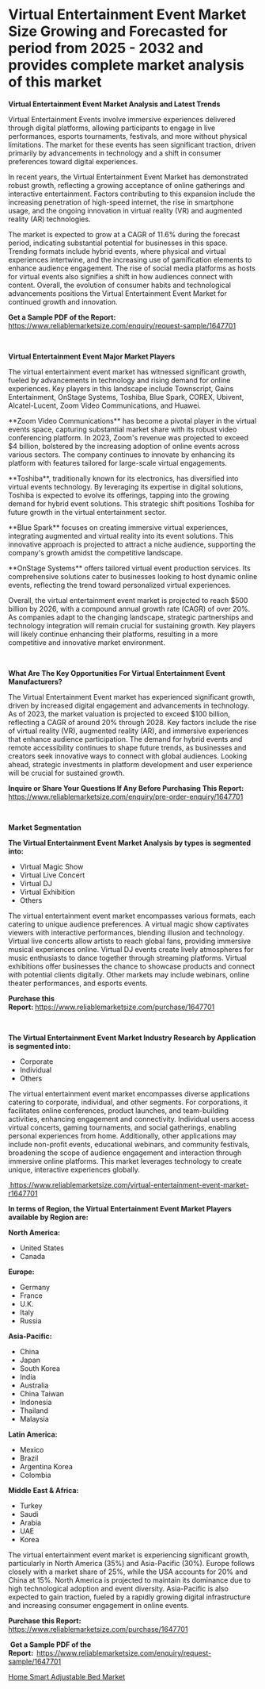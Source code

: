 <p><h1>Virtual Entertainment Event Market Size Growing and Forecasted for period from 2025 - 2032 and provides complete market analysis of this market</h1></p><p><strong>Virtual Entertainment Event Market Analysis and Latest Trends</strong></p>
<p><p>Virtual Entertainment Events involve immersive experiences delivered through digital platforms, allowing participants to engage in live performances, esports tournaments, festivals, and more without physical limitations. The market for these events has seen significant traction, driven primarily by advancements in technology and a shift in consumer preferences toward digital experiences.</p><p>In recent years, the Virtual Entertainment Event Market has demonstrated robust growth, reflecting a growing acceptance of online gatherings and interactive entertainment. Factors contributing to this expansion include the increasing penetration of high-speed internet, the rise in smartphone usage, and the ongoing innovation in virtual reality (VR) and augmented reality (AR) technologies. </p><p>The market is expected to grow at a CAGR of 11.6% during the forecast period, indicating substantial potential for businesses in this space. Trending formats include hybrid events, where physical and virtual experiences intertwine, and the increasing use of gamification elements to enhance audience engagement. The rise of social media platforms as hosts for virtual events also signifies a shift in how audiences connect with content. Overall, the evolution of consumer habits and technological advancements positions the Virtual Entertainment Event Market for continued growth and innovation.</p></p>
<p><strong>Get a Sample PDF of the Report:&nbsp;</strong> <a href="https://www.reliablemarketsize.com/enquiry/request-sample/1647701?utm_campaign=2520&utm_medium=2&utm_source=Github&utm_content=ia&utm_term=29032025&utm_id=virtual-entertainment-event">https://www.reliablemarketsize.com/enquiry/request-sample/1647701</a></p>
<p>&nbsp;</p>
<p><strong>Virtual Entertainment Event Major Market Players</strong></p>
<p><p>The virtual entertainment event market has witnessed significant growth, fueled by advancements in technology and rising demand for online experiences. Key players in this landscape include Townscript, Gains Entertainment, OnStage Systems, Toshiba, Blue Spark, COREX, Ubivent, Alcatel-Lucent, Zoom Video Communications, and Huawei.</p><p>**Zoom Video Communications** has become a pivotal player in the virtual events space, capturing substantial market share with its robust video conferencing platform. In 2023, Zoom's revenue was projected to exceed $4 billion, bolstered by the increasing adoption of online events across various sectors. The company continues to innovate by enhancing its platform with features tailored for large-scale virtual engagements.</p><p>**Toshiba**, traditionally known for its electronics, has diversified into virtual events technology. By leveraging its expertise in digital solutions, Toshiba is expected to evolve its offerings, tapping into the growing demand for hybrid event solutions. This strategic shift positions Toshiba for future growth in the virtual entertainment sector.</p><p>**Blue Spark** focuses on creating immersive virtual experiences, integrating augmented and virtual reality into its event solutions. This innovative approach is projected to attract a niche audience, supporting the company's growth amidst the competitive landscape.</p><p>**OnStage Systems** offers tailored virtual event production services. Its comprehensive solutions cater to businesses looking to host dynamic online events, reflecting the trend toward personalized virtual experiences.</p><p>Overall, the virtual entertainment event market is projected to reach $500 billion by 2026, with a compound annual growth rate (CAGR) of over 20%. As companies adapt to the changing landscape, strategic partnerships and technology integration will remain crucial for sustaining growth. Key players will likely continue enhancing their platforms, resulting in a more competitive and innovative market environment.</p></p>
<p>&nbsp;</p>
<p><strong>What Are The Key Opportunities For Virtual Entertainment Event Manufacturers?</strong></p>
<p><p>The Virtual Entertainment Event market has experienced significant growth, driven by increased digital engagement and advancements in technology. As of 2023, the market valuation is projected to exceed $100 billion, reflecting a CAGR of around 20% through 2028. Key factors include the rise of virtual reality (VR), augmented reality (AR), and immersive experiences that enhance audience participation. The demand for hybrid events and remote accessibility continues to shape future trends, as businesses and creators seek innovative ways to connect with global audiences. Looking ahead, strategic investments in platform development and user experience will be crucial for sustained growth.</p></p>
<p><strong>Inquire or Share Your Questions If Any Before Purchasing This Report:</strong> <a href="https://www.reliablemarketsize.com/enquiry/pre-order-enquiry/1647701?utm_campaign=2520&utm_medium=2&utm_source=Github&utm_content=ia&utm_term=29032025&utm_id=virtual-entertainment-event">https://www.reliablemarketsize.com/enquiry/pre-order-enquiry/1647701</a></p>
<p>&nbsp;</p>
<p><strong>Market Segmentation</strong></p>
<p><strong>The Virtual Entertainment Event Market Analysis by types is segmented into:</strong></p>
<p><ul><li>Virtual Magic Show</li><li>Virtual Live Concert</li><li>Virtual DJ</li><li>Virtual Exhibition</li><li>Others</li></ul></p>
<p><p>The virtual entertainment event market encompasses various formats, each catering to unique audience preferences. A virtual magic show captivates viewers with interactive performances, blending illusion and technology. Virtual live concerts allow artists to reach global fans, providing immersive musical experiences online. Virtual DJ events create lively atmospheres for music enthusiasts to dance together through streaming platforms. Virtual exhibitions offer businesses the chance to showcase products and connect with potential clients digitally. Other markets may include webinars, online theater performances, and esports events.</p></p>
<p><strong>Purchase this Report:&nbsp;</strong><a href="https://www.reliablemarketsize.com/purchase/1647701?utm_campaign=2520&utm_medium=2&utm_source=Github&utm_content=ia&utm_term=29032025&utm_id=virtual-entertainment-event">https://www.reliablemarketsize.com/purchase/1647701</a></p>
<p>&nbsp;</p>
<p><strong>The Virtual Entertainment Event Market Industry Research by Application is segmented into:</strong></p>
<p><ul><li>Corporate</li><li>Individual</li><li>Others</li></ul></p>
<p><p>The virtual entertainment event market encompasses diverse applications catering to corporate, individual, and other segments. For corporations, it facilitates online conferences, product launches, and team-building activities, enhancing engagement and connectivity. Individual users access virtual concerts, gaming tournaments, and social gatherings, enabling personal experiences from home. Additionally, other applications may include non-profit events, educational webinars, and community festivals, broadening the scope of audience engagement and interaction through immersive online platforms. This market leverages technology to create unique, interactive experiences globally.</p></p>
<p><a href="https://www.reliablemarketsize.com/virtual-entertainment-event-market-r1647701?utm_campaign=2520&utm_medium=2&utm_source=Github&utm_content=ia&utm_term=29032025&utm_id=virtual-entertainment-event">&nbsp;https://www.reliablemarketsize.com/virtual-entertainment-event-market-r1647701</a></p>
<p><strong>In terms of Region, the Virtual Entertainment Event Market Players available by Region are:</strong></p>
<p>
    <p> <strong> North America: </strong>
        <ul>
            <li>United States</li>
            <li>Canada</li>
        </ul>
        </p> 
    <p> <strong> Europe: </strong>
        <ul>
            <li>Germany</li>
            <li>France</li>
            <li>U.K.</li>
            <li>Italy</li>
            <li>Russia</li>
        </ul>
        </p> 
    <p> <strong> Asia-Pacific: </strong>
        <ul>
            <li>China</li>
            <li>Japan</li>
            <li>South Korea</li>
            <li>India</li>
            <li>Australia</li>
            <li>China Taiwan</li>
            <li>Indonesia</li>
            <li>Thailand</li>
            <li>Malaysia</li>
        </ul>
        </p> 
    <p> <strong> Latin America: </strong>
        <ul>
            <li>Mexico</li>
            <li>Brazil</li>
            <li>Argentina Korea</li>
            <li>Colombia</li>
        </ul>
        </p> 
    <p> <strong> Middle East & Africa: </strong>
        <ul>
            <li>Turkey</li>
            <li>Saudi</li>
            <li>Arabia</li>
            <li>UAE</li>
            <li>Korea</li>
        </ul>
    </p>
    </p>
<p><p>The virtual entertainment event market is experiencing significant growth, particularly in North America (35%) and Asia-Pacific (30%). Europe follows closely with a market share of 25%, while the USA accounts for 20% and China at 15%. North America is projected to maintain its dominance due to high technological adoption and event diversity. Asia-Pacific is also expected to gain traction, fueled by a rapidly growing digital infrastructure and increasing consumer engagement in online events.</p></p>
<p><strong>Purchase this Report: </strong><a href="https://www.reliablemarketsize.com/purchase/1647701?utm_campaign=2520&utm_medium=2&utm_source=Github&utm_content=ia&utm_term=29032025&utm_id=virtual-entertainment-event">https://www.reliablemarketsize.com/purchase/1647701</a></p>
<p>&nbsp;<strong>Get a Sample PDF of the Report:&nbsp;&nbsp;</strong><a href="https://www.reliablemarketsize.com/enquiry/request-sample/1647701?utm_campaign=2520&utm_medium=2&utm_source=Github&utm_content=ia&utm_term=29032025&utm_id=virtual-entertainment-event">https://www.reliablemarketsize.com/enquiry/request-sample/1647701</a></p>
<p><strong></strong></p>
<p><p><a href="https://github.com/curinbucan9/Market-Research-Report-List-1/blob/main/home-smart-adjustable-bed-market.md?utm_campaign=2520&utm_medium=2&utm_source=Github&utm_content=ia&utm_term=29032025&utm_id=virtual-entertainment-event">Home Smart Adjustable Bed Market</a></p></p>
